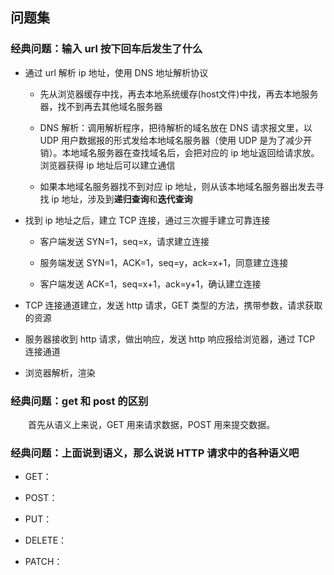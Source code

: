 ## 问题集

### 经典问题：输入 url 按下回车后发生了什么

- 通过 url 解析 ip 地址，使用 DNS 地址解析协议
    
    - 先从浏览器缓存中找，再去本地系统缓存(host文件)中找，再去本地服务器，找不到再去其他域名服务器

    - DNS 解析：调用解析程序，把待解析的域名放在 DNS 请求报文里，以 UDP 用户数据报的形式发给本地域名服务器（使用 UDP 是为了减少开销）。本地域名服务器在查找域名后，会把对应的 ip 地址返回给请求放。浏览器获得 ip 地址后可以建立通信

    - 如果本地域名服务器找不到对应 ip 地址，则从该本地域名服务器出发去寻找 ip 地址，涉及到**递归查询**和**迭代查询**

- 找到 ip 地址之后，建立 TCP 连接，通过三次握手建立可靠连接

    - 客户端发送 SYN=1，seq=x，请求建立连接

    - 服务端发送 SYN=1，ACK=1，seq=y，ack=x+1，同意建立连接

    - 客户端发送 ACK=1，seq=x+1，ack=y+1，确认建立连接

- TCP 连接通道建立，发送 http 请求，GET 类型的方法，携带参数，请求获取的资源

- 服务器接收到 http 请求，做出响应，发送 http 响应报给浏览器，通过 TCP 连接通道

- 浏览器解析，渲染

### 经典问题：get 和 post 的区别

&emsp;&emsp;首先从语义上来说，GET 用来请求数据，POST 用来提交数据。


### 经典问题：上面说到语义，那么说说 HTTP 请求中的各种语义吧

- GET：

- POST：

- PUT：

- DELETE：

- PATCH：

